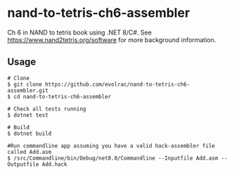 # nand-to-tetris-ch6-assembler
Ch 6 in NAND to tetris book using .NET 8/C#. See https://www.nand2tetris.org/software for more background information.

## Usage

```
# Clone
$ git clone https://github.com/evolrac/nand-to-tetris-ch6-assembler.git
$ cd nand-to-tetris-ch6-assembler

# Check all tests running
$ dotnet test

# Build
$ dotnet build

#Run commandline app assuming you have a valid hack-assembler file called Add.asm
$ /src/Commandline/bin/Debug/net8.0/Commandline --Inputfile Add.asm --Outputfile Add.hack
```
